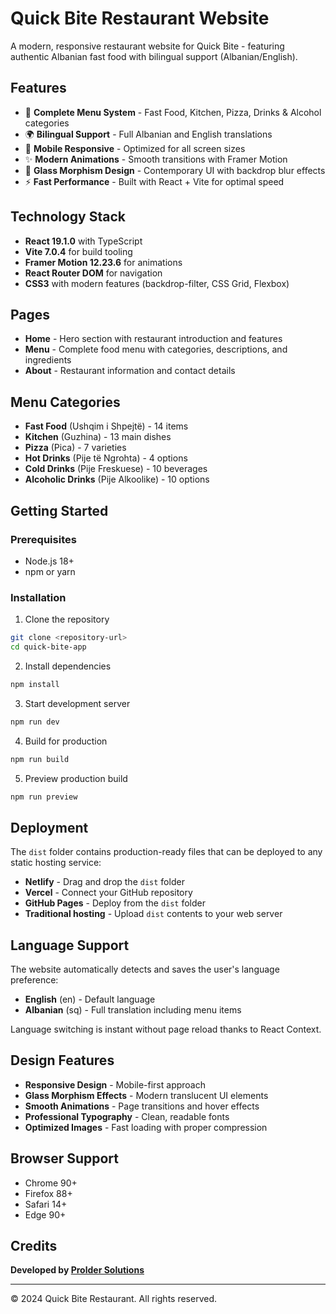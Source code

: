 # Quick Bite Restaurant Website

A modern, responsive restaurant website for Quick Bite - featuring authentic Albanian fast food with bilingual support (Albanian/English).

## Features

- 🍔 **Complete Menu System** - Fast Food, Kitchen, Pizza, Drinks & Alcohol categories
- 🌍 **Bilingual Support** - Full Albanian and English translations
- 📱 **Mobile Responsive** - Optimized for all screen sizes
- ✨ **Modern Animations** - Smooth transitions with Framer Motion
- 🎨 **Glass Morphism Design** - Contemporary UI with backdrop blur effects
- ⚡ **Fast Performance** - Built with React + Vite for optimal speed

## Technology Stack

- **React 19.1.0** with TypeScript
- **Vite 7.0.4** for build tooling
- **Framer Motion 12.23.6** for animations
- **React Router DOM** for navigation
- **CSS3** with modern features (backdrop-filter, CSS Grid, Flexbox)

## Pages

- **Home** - Hero section with restaurant introduction and features
- **Menu** - Complete food menu with categories, descriptions, and ingredients
- **About** - Restaurant information and contact details

## Menu Categories

- **Fast Food** (Ushqim i Shpejtë) - 14 items
- **Kitchen** (Guzhina) - 13 main dishes
- **Pizza** (Pica) - 7 varieties
- **Hot Drinks** (Pije të Ngrohta) - 4 options
- **Cold Drinks** (Pije Freskuese) - 10 beverages
- **Alcoholic Drinks** (Pije Alkoolike) - 10 options

## Getting Started

### Prerequisites

- Node.js 18+ 
- npm or yarn

### Installation

1. Clone the repository
```bash
git clone <repository-url>
cd quick-bite-app
```

2. Install dependencies
```bash
npm install
```

3. Start development server
```bash
npm run dev
```

4. Build for production
```bash
npm run build
```

5. Preview production build
```bash
npm run preview
```

## Deployment

The `dist` folder contains production-ready files that can be deployed to any static hosting service:

- **Netlify** - Drag and drop the `dist` folder
- **Vercel** - Connect your GitHub repository
- **GitHub Pages** - Deploy from the `dist` folder
- **Traditional hosting** - Upload `dist` contents to your web server

## Language Support

The website automatically detects and saves the user's language preference:

- **English** (en) - Default language
- **Albanian** (sq) - Full translation including menu items

Language switching is instant without page reload thanks to React Context.

## Design Features

- **Responsive Design** - Mobile-first approach
- **Glass Morphism Effects** - Modern translucent UI elements
- **Smooth Animations** - Page transitions and hover effects
- **Professional Typography** - Clean, readable fonts
- **Optimized Images** - Fast loading with proper compression

## Browser Support

- Chrome 90+
- Firefox 88+
- Safari 14+
- Edge 90+

## Credits

**Developed by [Prolder Solutions](https://prolder.com)**

---

© 2024 Quick Bite Restaurant. All rights reserved.
